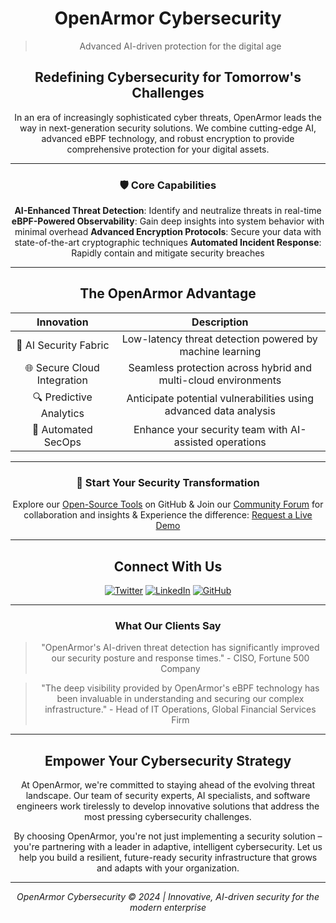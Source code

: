<div align="center">

<div align="center">

# OpenArmor Cybersecurity

> Advanced AI-driven protection for the digital age

</div>

<div align="center">

## Redefining Cybersecurity for Tomorrow's Challenges

In an era of increasingly sophisticated cyber threats, OpenArmor leads the way in next-generation security solutions. We combine cutting-edge AI, advanced eBPF technology, and robust encryption to provide comprehensive protection for your digital assets.

</div>

<div align="center">

---

### 🛡️ Core Capabilities

 **AI-Enhanced Threat Detection**: Identify and neutralize threats in real-time
 **eBPF-Powered Observability**: Gain deep insights into system behavior with minimal overhead
 **Advanced Encryption Protocols**: Secure your data with state-of-the-art cryptographic techniques
 **Automated Incident Response**: Rapidly contain and mitigate security breaches

</div>

<div align="center">

---

## The OpenArmor Advantage

| Innovation | Description |
|:----------:|:-----------:|
| 🧠 AI Security Fabric | Low-latency threat detection powered by machine learning |
| 🌐 Secure Cloud Integration | Seamless protection across hybrid and multi-cloud environments |
| 🔍 Predictive Analytics | Anticipate potential vulnerabilities using advanced data analysis |
| 🤖 Automated SecOps | Enhance your security team with AI-assisted operations |

</div>

<div align="center">

---

### 🚀 Start Your Security Transformation

 Explore our [Open-Source Tools](https://github.com/openarmor) on GitHub & Join our [Community Forum](https://community.theopenarmor.org) for collaboration and insights & Experience the difference: [Request a Live Demo](https://theopenarmor.org/request-demo)

</div>

<div align="center">

---

## Connect With Us

[![Twitter](https://img.shields.io/badge/Twitter-@openarmor-000000?style=for-the-badge&logo=twitter)](https://twitter.com/openarmor)
[![LinkedIn](https://img.shields.io/badge/LinkedIn-OpenArmor-000000?style=for-the-badge&logo=linkedin)](https://www.linkedin.com/company/openarmor)
[![GitHub](https://img.shields.io/badge/GitHub-OpenArmor-000000?style=for-the-badge&logo=github)](https://github.com/openarmor)

</div>

<div align="center">

---

### What Our Clients Say

> "OpenArmor's AI-driven threat detection has significantly improved our security posture and response times." - CISO, Fortune 500 Company

> "The deep visibility provided by OpenArmor's eBPF technology has been invaluable in understanding and securing our complex infrastructure." - Head of IT Operations, Global Financial Services Firm

</div>

<div align="center">

---

## Empower Your Cybersecurity Strategy

At OpenArmor, we're committed to staying ahead of the evolving threat landscape. Our team of security experts, AI specialists, and software engineers work tirelessly to develop innovative solutions that address the most pressing cybersecurity challenges.

By choosing OpenArmor, you're not just implementing a security solution – you're partnering with a leader in adaptive, intelligent cybersecurity. Let us help you build a resilient, future-ready security infrastructure that grows and adapts with your organization.

</div>

<div align="center">

---

*OpenArmor Cybersecurity © 2024 | Innovative, AI-driven security for the modern enterprise*

</div>

</div>
